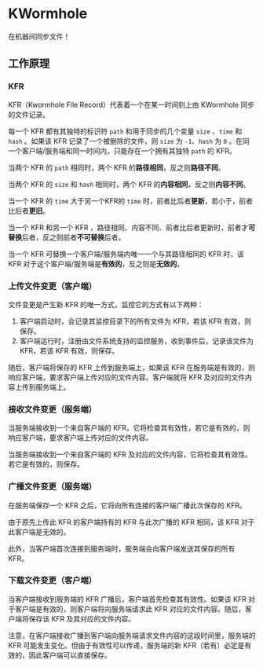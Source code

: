 # KWormhole

在机器间同步文件！

## 工作原理

### KFR

KFR（Kwormhole File Record）代表着一个在某一时间刻上由 KWormhole 同步的文件记录。

每一个 KFR 都有其独特的标识符 `path` 和用于同步的几个变量 `size` 、`time` 和 `hash` 。如果该 KFR 记录了一个被删除的文件，则 `size` 为 `-1`、`hash` 为 `0`
。在同一个客户端/服务端和同一时间内，只能存在一个拥有其独特 `path` 的 KFR。

当两个 KFR 的 `path` 相同时，两个 KFR 的**路径相同**，反之则**路径不同**。

当两个 KFR 的 `size` 和 `hash` 相同时，两个 KFR 的**内容相同**，反之则**内容不同**。

当一个 KFR 的 `time` 大于另一个KFR的 `time` 时，前者比后者**更新**，若小于，前者比后者**更旧**。

当一个 KFR 和另一个 KFR ，路径相同、内容不同、前者比后者更新时，前者才**可替换**后者，反之则前者**不可替换**后者。

当一个 KFR 可替换一个客户端/服务端内唯一一个与其路径相同的 KFR 时，该 KFR 对于这个客户端/服务端是**有效的**，反之则是**无效的**。

### 上传文件变更（客户端）

文件变更是产生新 KFR 的唯一方式，监控它的方式有以下两种：

1. 客户端启动时，会记录其监控目录下的所有文件为 KFR，若该 KFR 有效，则保存。
2. 客户端运行时，注册由文件系统支持的监控服务，收到事件后，记录该文件为 KFR，若该 KFR 有效，则保存。

随后，客户端将保存的 KFR 上传到服务端上，如果该 KFR 在服务端是有效的，则响应客户端，要求客户端上传对应的文件内容。客户端就将 KFR 及对应的文件内容上传到服务端上。

### 接收文件变更（服务端）

当服务端接收到一个来自客户端的 KFR，它将检查其有效性，若它是有效的，则响应客户端，要求客户端上传对应的文件内容。

当服务端接收到一个来自客户端的 KFR 及对应的文件内容，它将检查其有效性。若它是有效的，则保存。

### 广播文件变更（服务端）

在服务端保存一个 KFR 之后，它将向所有连接的客户端广播此次保存的 KFR。

由于原先上传此 KFR 的客户端持有的 KFR 与此次广播的 KFR 相同，该 KFR 对于此客户端是无效的。

此外，当客户端首次连接到服务端时，服务端会向客户端发送其保存的所有 KFR。

### 下载文件变更（客户端）

当客户端接收到服务端的 KFR 广播后，客户端首先检查其有效性。如果该 KFR 对于客户端是有效的，则客户端将向服务端请求此 KFR 对应的文件内容。随后，客户端将保存该 KFR 及其对应的文件内容。

注意，在客户端接收广播到客户端向服务端请求文件内容的这段时间里，服务端的 KFR 可能发生变化。但由于有效性可以传递，服务端的新 KFR（若有）必定是有效的，因此客户端可以直接保存。
